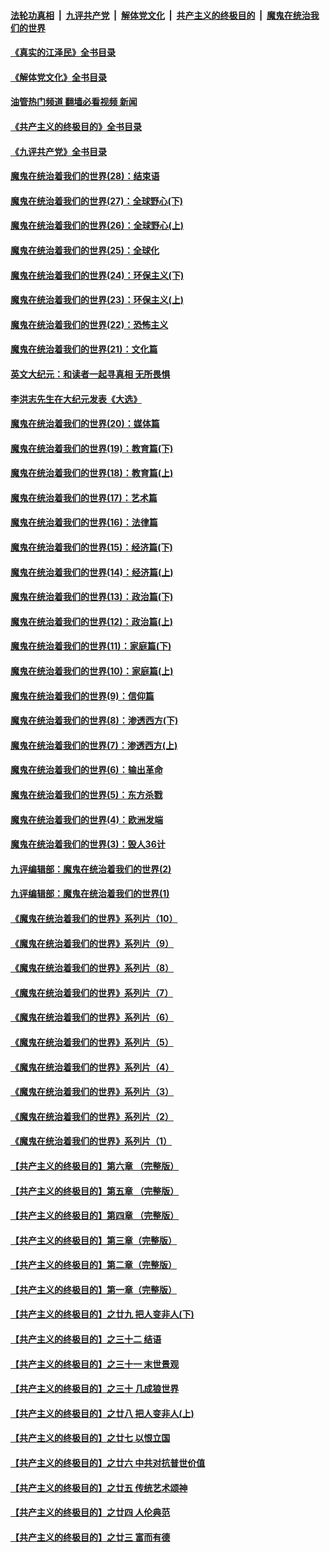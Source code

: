 ####  [法轮功真相](../../../../basic/blob/master/README.md?t=09031601) &nbsp;|&nbsp; [九评共产党](../../../../9ping.md/blob/master/README.md?t=09031601) &nbsp;|&nbsp; [解体党文化](../../../../jtdwh.md/blob/master/README.md?t=09031601)  &nbsp;|&nbsp; [共产主义的终极目的](../../../../gczydzjmd.md/blob/master/README.md?t=09031601) &nbsp;|&nbsp; [魔鬼在统治我们的世界](../../../../mgztzwmdsj.md/blob/master/README.md?t=09031601) 

#### [《真实的江泽民》全书目录](../pages/nsc422/n13721399.md?t=09031601) 

#### [《解体党文化》全书目录](../pages/nsc422/n13721157.md?t=09031601) 

#### [油管热门频道 翻墙必看视频 新闻](http://45.76.130.85:81/youtube.html?09031601)

#### [《共产主义的终极目的》全书目录](../pages/nsc422/n13721048.md?t=09031601) 

#### [《九评共产党》全书目录](../pages/nsc422/n13708085.md?t=09031601) 

#### [魔鬼在统治着我们的世界(28)：结束语](../pages/nsc422/n10936246.md?t=09031601) 

#### [魔鬼在统治着我们的世界(27)：全球野心(下)](../pages/nsc422/n10928319.md?t=09031601) 

#### [魔鬼在统治着我们的世界(26)：全球野心(上)](../pages/nsc422/n10900318.md?t=09031601) 

#### [魔鬼在统治着我们的世界(25)：全球化](../pages/nsc422/n10788205.md?t=09031601) 

#### [魔鬼在统治着我们的世界(24)：环保主义(下)](../pages/nsc422/n10695307.md?t=09031601) 

#### [魔鬼在统治着我们的世界(23)：环保主义(上)](../pages/nsc422/n10688613.md?t=09031601) 

#### [魔鬼在统治着我们的世界(22)：恐怖主义](../pages/nsc422/n10614727.md?t=09031601) 

#### [魔鬼在统治着我们的世界(21)：文化篇](../pages/nsc422/n10597706.md?t=09031601) 

#### [英文大纪元：和读者一起寻真相 无所畏惧](../pages/nsc422/n12542027.md?t=09031601) 

#### [李洪志先生在大纪元发表《大选》](../pages/nsc422/n12534746.md?t=09031601) 

#### [魔鬼在统治着我们的世界(20)：媒体篇](../pages/nsc422/n10586579.md?t=09031601) 

#### [魔鬼在统治着我们的世界(19)：教育篇(下)](../pages/nsc422/n10564808.md?t=09031601) 

#### [魔鬼在统治着我们的世界(18)：教育篇(上)](../pages/nsc422/n10526970.md?t=09031601) 

#### [魔鬼在统治着我们的世界(17)：艺术篇](../pages/nsc422/n10499093.md?t=09031601) 

#### [魔鬼在统治着我们的世界(16)：法律篇](../pages/nsc422/n10485969.md?t=09031601) 

#### [魔鬼在统治着我们的世界(15)：经济篇(下)](../pages/nsc422/n10469975.md?t=09031601) 

#### [魔鬼在统治着我们的世界(14)：经济篇(上)](../pages/nsc422/n10457370.md?t=09031601) 

#### [魔鬼在统治着我们的世界(13)：政治篇(下)](../pages/nsc422/n10448270.md?t=09031601) 

#### [魔鬼在统治着我们的世界(12)：政治篇(上)](../pages/nsc422/n10444576.md?t=09031601) 

#### [魔鬼在统治着我们的世界(11)：家庭篇(下)](../pages/nsc422/n10440961.md?t=09031601) 

#### [魔鬼在统治着我们的世界(10)：家庭篇(上)](../pages/nsc422/n10435448.md?t=09031601) 

#### [魔鬼在统治着我们的世界(9)：信仰篇](../pages/nsc422/n10432159.md?t=09031601) 

#### [魔鬼在统治着我们的世界(8)：渗透西方(下)](../pages/nsc422/n10429603.md?t=09031601) 

#### [魔鬼在统治着我们的世界(7)：渗透西方(上)](../pages/nsc422/n10426013.md?t=09031601) 

#### [魔鬼在统治着我们的世界(6)：输出革命](../pages/nsc422/n10421536.md?t=09031601) 

#### [魔鬼在统治着我们的世界(5)：东方杀戮](../pages/nsc422/n10417707.md?t=09031601) 

#### [魔鬼在统治着我们的世界(4)：欧洲发端](../pages/nsc422/n10414890.md?t=09031601) 

#### [魔鬼在统治着我们的世界(3)：毁人36计](../pages/nsc422/n10411583.md?t=09031601) 

#### [九评编辑部：魔鬼在统治着我们的世界(2)](../pages/nsc422/n10410036.md?t=09031601) 

#### [九评编辑部：魔鬼在统治着我们的世界(1)](../pages/nsc422/n10406825.md?t=09031601) 

#### [《魔鬼在统治着我们的世界》系列片（10）](../pages/nsc422/n12292670.md?t=09031601) 

#### [《魔鬼在统治着我们的世界》系列片（9）](../pages/nsc422/n12290859.md?t=09031601) 

#### [《魔鬼在统治着我们的世界》系列片（8）](../pages/nsc422/n12287445.md?t=09031601) 

#### [《魔鬼在统治着我们的世界》系列片（7）](../pages/nsc422/n12283425.md?t=09031601) 

#### [《魔鬼在统治着我们的世界》系列片（6）](../pages/nsc422/n12282314.md?t=09031601) 

#### [《魔鬼在统治着我们的世界》系列片（5）](../pages/nsc422/n12281419.md?t=09031601) 

#### [《魔鬼在统治着我们的世界》系列片（4）](../pages/nsc422/n12274024.md?t=09031601) 

#### [《魔鬼在统治着我们的世界》系列片（3）](../pages/nsc422/n12271322.md?t=09031601) 

#### [《魔鬼在统治着我们的世界》系列片（2）](../pages/nsc422/n12269049.md?t=09031601) 

#### [《魔鬼在统治着我们的世界》系列片（1）](../pages/nsc422/n12267575.md?t=09031601) 

#### [【共产主义的终极目的】第六章 （完整版）](../pages/nsc422/n11428913.md?t=09031601) 

#### [【共产主义的终极目的】第五章 （完整版）](../pages/nsc422/n11428912.md?t=09031601) 

#### [【共产主义的终极目的】第四章 （完整版）](../pages/nsc422/n11428907.md?t=09031601) 

#### [【共产主义的终极目的】第三章（完整版）](../pages/nsc422/n11428848.md?t=09031601) 

#### [【共产主义的终极目的】第二章（完整版）](../pages/nsc422/n11428831.md?t=09031601) 

#### [【共产主义的终极目的】第一章（完整版）](../pages/nsc422/n11417651.md?t=09031601) 

#### [【共产主义的终极目的】之廿九 把人变非人(下)](../pages/nsc422/n11344140.md?t=09031601) 

#### [【共产主义的终极目的】之三十二 结语](../pages/nsc422/n11360535.md?t=09031601) 

#### [【共产主义的终极目的】之三十一 末世景观](../pages/nsc422/n11351129.md?t=09031601) 

#### [【共产主义的终极目的】之三十 几成狼世界](../pages/nsc422/n11348280.md?t=09031601) 

#### [【共产主义的终极目的】之廿八 把人变非人(上)](../pages/nsc422/n11340492.md?t=09031601) 

#### [【共产主义的终极目的】之廿七 以恨立国](../pages/nsc422/n11336944.md?t=09031601) 

#### [【共产主义的终极目的】之廿六 中共对抗普世价值](../pages/nsc422/n11324785.md?t=09031601) 

#### [【共产主义的终极目的】之廿五 传统艺术颂神](../pages/nsc422/n11296396.md?t=09031601) 

#### [【共产主义的终极目的】之廿四 人伦典范](../pages/nsc422/n11296397.md?t=09031601) 

#### [【共产主义的终极目的】之廿三 富而有德](../pages/nsc422/n11283598.md?t=09031601) 

<img src='http://gfw-breaker.win/goodnews/indexes/nsc422.md' width='0px' height='0px'/>
